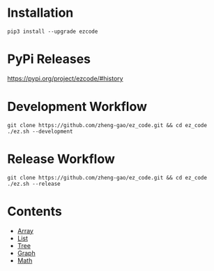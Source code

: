 # Installation

```
pip3 install --upgrade ezcode
```

# PyPi Releases

https://pypi.org/project/ezcode/#history


# Development Workflow
```
git clone https://github.com/zheng-gao/ez_code.git && cd ez_code
./ez.sh --development
```

# Release Workflow

```
git clone https://github.com/zheng-gao/ez_code.git && cd ez_code
./ez.sh --release
```

# Contents
* [Array](src/ezcode/array/array.md)
* [List](src/ezcode/list/list.md)
* [Tree](src/ezcode/tree/tree.md)
* [Graph](src/ezcode/graph/graph.md)
* [Math](src/ezcode/math/math.md)


